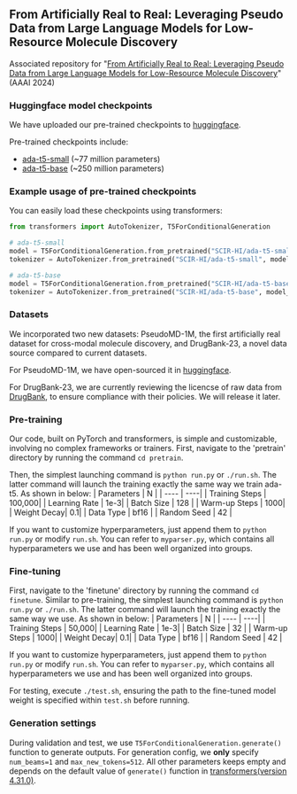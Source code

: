 ## From Artificially Real to Real: Leveraging Pseudo Data from Large Language Models for Low-Resource Molecule Discovery

Associated repository for "[From Artificially Real to Real: Leveraging Pseudo Data from Large Language Models for Low-Resource Molecule Discovery](https://arxiv.org/abs/2309.05203)" (AAAI 2024)

### Huggingface model checkpoints

We have uploaded our pre-trained checkpoints to [huggingface](https://huggingface.co/SCIR-HI).

Pre-trained checkpoints include:

+ [ada-t5-small](https://huggingface.co/SCIR-HI/ada-t5-small) (~77 million parameters)
+ [ada-t5-base](https://huggingface.co/SCIR-HI/ada-t5-base) (~250 million parameters)

### Example usage of pre-trained checkpoints

You can easily load these checkpoints using transformers:

```python
from transformers import AutoTokenizer, T5ForConditionalGeneration

# ada-t5-small
model = T5ForConditionalGeneration.from_pretrained("SCIR-HI/ada-t5-small")
tokenizer = AutoTokenizer.from_pretrained("SCIR-HI/ada-t5-small", model_max_length=512)

# ada-t5-base
model = T5ForConditionalGeneration.from_pretrained("SCIR-HI/ada-t5-base")
tokenizer = AutoTokenizer.from_pretrained("SCIR-HI/ada-t5-base", model_max_length=512)
```

### Datasets

We incorporated two new datasets: PseudoMD-1M, the first artificially real dataset for cross-modal molecule discovery, and DrugBank-23, a novel data source compared to current datasets.

For PseudoMD-1M, we have open-sourced it in [huggingface](https://huggingface.co/datasets/SCIR-HI/PseudoMD-1M).

For DrugBank-23, we are currently reviewing the licencse of raw data from [DrugBank](https://go.drugbank.com/), to ensure compliance with their policies. We will release it later.

### Pre-training

Our code, built on PyTorch and transformers, is simple and customizable, involving no complex frameworks or trainers.
First, navigate to the 'pretrain' directory by running the command `cd pretrain`.

Then, the simplest launching command is `python run.py` or `./run.sh`. The latter command will launch the training exactly the same way we train ada-t5. As shown in below:
| Parameters | N |
| ---- | ----|
| Training Steps | 100,000|
| Learning Rate | 1e-3|
| Batch Size | 128 |
| Warm-up Steps | 1000|
| Weight Decay| 0.1|
| Data Type | bf16 |
| Random Seed | 42 |

If you want to customize hyperparameters, just append them to `python run.py` or modify `run.sh`. You can refer to `myparser.py`, which contains all hyperparameters we use and has been well organized into groups.

### Fine-tuning
First, navigate to the 'finetune' directory by running the command `cd finetune`.
Similar to pre-training, the simplest launching command is `python run.py` or `./run.sh`. The latter command will launch the training exactly the same way we use. As shown in below:
| Parameters | N |
| ---- | ----|
| Training Steps | 50,000|
| Learning Rate | 1e-3|
| Batch Size | 32 |
| Warm-up Steps | 1000|
| Weight Decay| 0.1|
| Data Type | bf16 |
| Random Seed | 42 |

If you want to customize hyperparameters, just append them to `python run.py` or modify `run.sh`. You can refer to `myparser.py`, which contains all hyperparameters we use and has been well organized into groups.

For testing, execute `./test.sh`, ensuring the path to the fine-tuned model weight is specified within `test.sh` before running.

### Generation settings

During validation and test, we use `T5ForConditionalGeneration.generate()` function to generate outputs. For generation config, we **only** specify `num_beams=1` and `max_new_tokens=512`. All other parameters keeps empty and depends on the default value of `generate()` function in [transformers(version 4.31.0)](https://huggingface.co/docs/transformers/v4.31.0/en/index).
